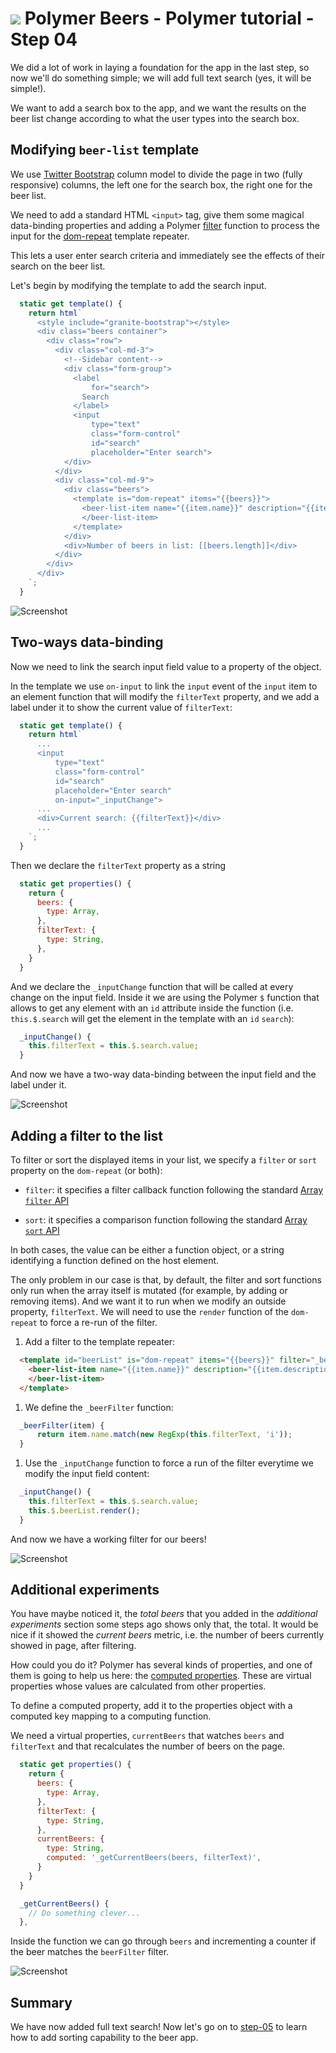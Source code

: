 # ![](/img/logo-25px.png) Polymer Beers - Polymer tutorial - Step 04

We did a lot of work in laying a foundation for the app in the last step, so now we'll do something simple;
we will add full text search (yes, it will be simple!).

We want to add a search box to the app, and we want the results on the beer list change according to what the user types into the search box.

## Modifying `beer-list` template

We use [Twitter Bootstrap](http://getbootstrap.com) column model to divide the page in two (fully responsive) columns, the left one for the search box, the right one for the beer list.

We need to add a standard HTML `<input>` tag, give them some magical data-binding properties and adding a Polymer [filter](https://www.polymer-project.org/3.0/docs/devguide/templates#filtering-and-sorting-lists) function to process the input for the [dom-repeat](https://www.polymer-project.org/3.0/docs/devguide/templates#dom-repeat) template repeater.

This lets a user enter search criteria and immediately see the effects of their search on the beer list.  

Let's begin by modifying the template to add the search input.

```js
  static get template() {
    return html`
      <style include="granite-bootstrap"></style>
      <div class="beers container">
        <div class="row">
          <div class="col-md-3">
            <!--Sidebar content--> 
            <div class="form-group">
              <label 
                  for="search">
                Search
              </label>
              <input 
                  type="text" 
                  class="form-control" 
                  id="search"  
                  placeholder="Enter search">
            </div>
          </div>
          <div class="col-md-9">
            <div class="beers">
              <template is="dom-repeat" items="{{beers}}">
                <beer-list-item name="{{item.name}}" description="{{item.description}}">
                </beer-list-item>
              </template>
            </div>
            <div>Number of beers in list: [[beers.length]]</div>
          </div>          
        </div>
      </div>
    `;
  }
```

![Screenshot](../img/step-04-01.jpg)


## Two-ways data-binding

Now we need to link the search input field value to a property of the object.

In the template we use `on-input` to link the `input` event of the `input` item to an element function that will modify the `filterText` property, and we add a label under it to show the current value of `filterText`:

```js
  static get template() {
    return html`
      ...
      <input 
          type="text" 
          class="form-control" 
          id="search"  
          placeholder="Enter search"
          on-input="_inputChange">
      ...
      <div>Current search: {{filterText}}</div>
      ...
    `;
  }
```

Then we declare the `filterText` property as a string

```js
  static get properties() {
    return {
      beers: {
        type: Array,
      },
      filterText: {
        type: String,
      },
    }
  }
```

And we declare the `_inputChange` function that will be called at every change on the input field. 
Inside it we are using the Polymer `$` function that allows to get any element with an `id` attribute
inside the function (i.e. `this.$.search` will get the element in the template with an `id` `search`):


```js
  _inputChange() {
    this.filterText = this.$.search.value;
  }
```
And now we have a two-way data-binding between the input field and the label under it.

![Screenshot](../img/step-04-02.jpg)


## Adding a filter to the list

To filter or sort the displayed items in your list, we specify a `filter` or `sort` property on the `dom-repeat` (or both):

+ `filter`: it specifies a filter callback function following the standard [Array `filter` API](https://developer.mozilla.org/en-US/docs/Web/JavaScript/Reference/Global_Objects/Array/filter)

+ `sort`: it specifies a comparison function following the standard [Array `sort` API](https://developer.mozilla.org/en-US/docs/Web/JavaScript/Reference/Global_Objects/Array/sort)

In both cases, the value can be either a function object, or a string identifying a function defined on the host element.

The only problem in our case is that, by default, the filter and sort functions only run when the array itself is mutated (for example, by adding or removing items). And we want it to run when we modify an outside property, `filterText`. We will need to use the `render` function of the `dom-repeat` to force a re-run of the filter.


1. Add a filter to the template repeater:

  ```html
    <template id="beerList" is="dom-repeat" items="{{beers}}" filter="_beerFilter">
      <beer-list-item name="{{item.name}}" description="{{item.description}}">
      </beer-list-item>
    </template>
  ```

1. We define the `_beerFilter` function:
 
  ```javascript
    _beerFilter(item) {
        return item.name.match(new RegExp(this.filterText, 'i'));
    }
  ```   


1. Use the `_inputChange` function to force a run of the filter everytime we modify the input field content:

  ```javascript
    _inputChange() {
      this.filterText = this.$.search.value;
      this.$.beerList.render();
    }
  ```

And now we have a working filter for our beers!

![Screenshot](../img/step-04-03.jpg)



## Additional experiments

You have maybe noticed it, the *total beers* that you added in the *additional experiments* section some steps ago shows only that, the total. It would be nice if it showed the *current beers* metric, i.e. the number of beers currently showed in page, after filtering.

How could you do it? Polymer has several kinds of properties, and one of them is going to help us here: the  [computed properties](https://www.polymer-project.org/3.0/docs/devguide/observers#computed-properties). These are virtual properties whose values are calculated from other properties.

To define a computed property, add it to the properties object with a computed key mapping to a computing function.

We need a virtual properties, `currentBeers` that watches `beers` and `filterText` and that recalculates the number of beers on the page.

```javascript
  static get properties() {
    return {
      beers: {
        type: Array,
      },
      filterText: {
        type: String,
      },
      currentBeers: {
        type: String,
        computed: '_getCurrentBeers(beers, filterText)',
      }
    }
  }

  _getCurrentBeers() {
    // Do something clever...
  },
```

Inside the function we can go through `beers` and incrementing a counter if the beer matches the `beerFilter` filter.


![Screenshot](../img/step-04-04.jpg)


## Summary ##

We have now added full text search! Now let's go on to [step-05](../step-05) to learn how to add sorting capability to the beer app.
